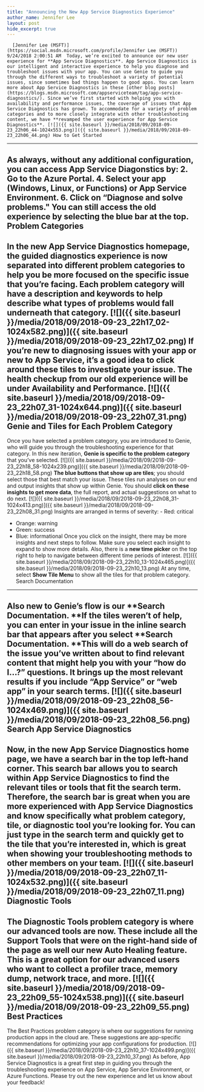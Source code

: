 ```yaml
---
title: "Announcing the New App Service Diagnostics Experience"
author_name: Jennifer Lee 
layout: post
hide_excerpt: true
---
```

      [Jennifer Lee (MSFT)](https://social.msdn.microsoft.com/profile/Jennifer Lee (MSFT))  9/24/2018 2:00:51 AM  Today, we’re excited to announce our new user experience for **App Service Diagnostics**. App Service Diagnostics is our intelligent and interactive experience to help you diagnose and troubleshoot issues with your app. You can use Genie to guide you through the different ways to troubleshoot a variety of potential issues, since sometimes bad things happen to good apps. You can learn more about App Service Diagnostics in these [other blog posts](https://blogs.msdn.microsoft.com/appserviceteam/tag/app-service-diagnostics/). Since we’ve first started with helping you with availability and performance issues, the coverage of issues that App Service Diagnostics has grown. To accommodate for a variety of problem categories and to more closely integrate with other troubleshooting content, we have **revamped the user experience for App Service Diagnostics**. [![]({{ site.baseurl }}/media/2018/09/2018-09-23_22h06_44-1024x553.png)]({{ site.baseurl }}/media/2018/09/2018-09-23_22h06_44.png) How to Get Started
------------------

 As always, without any additional configuration, you can access App Service Diagonstics by:  2. Go to the Azure Portal.
 4. Select your app (Windows, Linux, or Functions) or App Service Environment.
 6. Click on “Diagnose and solve problems."
  You can still access the old experience by selecting the blue bar at the top. Problem Categories
------------------

 In the new App Service Diagnostics homepage, the guided diagnostics experience is now separated into different problem categories to help you be more focused on the specific issue that you’re facing. Each problem category will have a **description and keywords** to help describe what types of problems would fall underneath that category. [![]({{ site.baseurl }}/media/2018/09/2018-09-23_22h17_02-1024x582.png)]({{ site.baseurl }}/media/2018/09/2018-09-23_22h17_02.png) If you’re new to diagnosing issues with your app or new to App Service, it’s a good idea to click around these tiles to investigate your issue. The health checkup from our old experience will be under **Availability and Performance**. [![]({{ site.baseurl }}/media/2018/09/2018-09-23_22h07_31-1024x644.png)]({{ site.baseurl }}/media/2018/09/2018-09-23_22h07_31.png) Genie and Tiles for Each Problem Category
-----------------------------------------

 Once you have selected a problem category, you are introduced to Genie, who will guide you through the troubleshooting experience for that category. In this new iteration, **Genie is specific to the problem category** that you’ve selected. [![]({{ site.baseurl }}/media/2018/09/2018-09-23_22h18_58-1024x239.png)]({{ site.baseurl }}/media/2018/09/2018-09-23_22h18_58.png) **The blue buttons that show up are tiles**; you should select those that best match your issue. These tiles run analyses on our end and output insights that show up within Genie. You should **click on these insights to get more data**, the full report, and actual suggestions on what to do next. [![]({{ site.baseurl }}/media/2018/09/2018-09-23_22h08_31-1024x413.png)]({{ site.baseurl }}/media/2018/09/2018-09-23_22h08_31.png) Insights are arranged in terms of severity:  - Red: critical
 - Orange: warning
 - Green: success
 - Blue: informational
  Once you click on the insight, there may be more insights and next steps to follow. Make sure you select each insight to expand to show more details. Also, there is a **new time picker** on the top right to help to navigate between different time periods of interest. [![]({{ site.baseurl }}/media/2018/09/2018-09-23_22h10_13-1024x465.png)]({{ site.baseurl }}/media/2018/09/2018-09-23_22h10_13.png) At any time, select **Show Tile Menu** to show all the tiles for that problem category. Search Documentation
--------------------

 Also new to Genie’s flow is our **Search Documentation. **If the tiles weren’t of help, you can enter in your issue in the inline search bar that appears after you select **Search Documentation. **This will do a web search of the issue you’ve written about to find relevant content that might help you with your “how do I…?” questions. It brings up the most relevant results if you include “App Service” or “web app” in your search terms. [![]({{ site.baseurl }}/media/2018/09/2018-09-23_22h08_56-1024x469.png)]({{ site.baseurl }}/media/2018/09/2018-09-23_22h08_56.png) Search App Service Diagnostics
------------------------------

 Now, in the new App Service Diagnostics home page, we have a search bar in the top left-hand corner. This search bar allows you to **search within App Service Diagnostics** to find the relevant tiles or tools that fit the search term. Therefore, the search bar is great when you are more experienced with App Service Diagnostics and know specifically what problem category, tile, or diagnostic tool you’re looking for. You can just type in the search term and quickly get to the tile that you’re interested in, which is great when showing your troubleshooting methods to other members on your team. [![]({{ site.baseurl }}/media/2018/09/2018-09-23_22h07_11-1024x532.png)]({{ site.baseurl }}/media/2018/09/2018-09-23_22h07_11.png) Diagnostic Tools
----------------

 The Diagnostic Tools problem category is where our advanced tools are now. These include all the **Support Tools that were on the right-hand side of the page** as well our new Auto Healing feature. This is a great option for our advanced users who want to collect a profiler trace, memory dump, network trace, and more. [![]({{ site.baseurl }}/media/2018/09/2018-09-23_22h09_55-1024x538.png)]({{ site.baseurl }}/media/2018/09/2018-09-23_22h09_55.png) Best Practices
--------------

 The Best Practices problem category is where our suggestions for running production apps in the cloud are. These suggestions are app-specific recommendations for optimizing your app configurations for production. [![]({{ site.baseurl }}/media/2018/09/2018-09-23_22h10_37-1024x499.png)]({{ site.baseurl }}/media/2018/09/2018-09-23_22h10_37.png) As before, App Service Diagnostics is a great first step in guiding you through the troubleshooting experience on App Service, App Service Environment, or Azure Functions. Please try out the new experience and let us know about your feedback!      